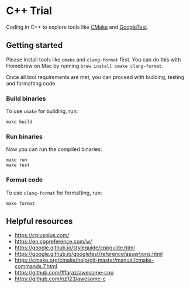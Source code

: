 # C++ Trial

Coding in C++ to explore tools like [CMake](https://cmake.org/) and [GoogleTest](https://google.github.io/googletest/).

## Getting started

Please install tools like `cmake` and `clang-format` first. You can do this with Homebrew on Mac by
running `brew install cmake clang-format`.

Once all tool requirements are met, you can proceed with building, testing and formatting code.

### Build binaries

To use `cmake` for building, run:

```shell
make build
```

### Run binaries

Now you can run the compiled binaries:

```shell
make run
make test
```

### Format code

To use `clang-format` for formatting, run:

```shell
make format
```

## Helpful resources

- <https://cplusplus.com/>
- <https://en.cppreference.com/w/>
- <https://google.github.io/styleguide/cppguide.html>
- <https://google.github.io/googletest/reference/assertions.html>
- <https://cmake.org/cmake/help/git-master/manual/cmake-commands.7.html>
- <https://github.com/fffaraz/awesome-cpp>
- <https://github.com/oz123/awesome-c>
